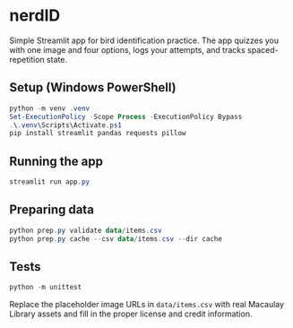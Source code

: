 # nerdID

Simple Streamlit app for bird identification practice. The app quizzes you with one image and four options, logs your attempts, and tracks spaced-repetition state.

## Setup (Windows PowerShell)

```powershell
python -m venv .venv
Set-ExecutionPolicy -Scope Process -ExecutionPolicy Bypass
.\.venv\Scripts\Activate.ps1
pip install streamlit pandas requests pillow
```

## Running the app

```powershell
streamlit run app.py
```

## Preparing data

```powershell
python prep.py validate data/items.csv
python prep.py cache --csv data/items.csv --dir cache
```

## Tests

```powershell
python -m unittest
```

Replace the placeholder image URLs in `data/items.csv` with real Macaulay Library assets and fill in the proper license and credit information.
